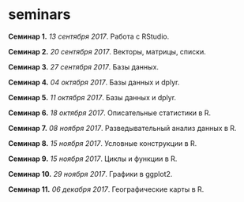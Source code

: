 # seminars

**Семинар 1.** *13 сентября 2017*. Работа с RStudio. 

**Семинар 2.** *20 сентября 2017*. Векторы, матрицы, списки. 

**Семинар 3.** *27 сентября 2017*. Базы данных. 

**Семинар 4.** *04 октября 2017*. Базы данных и dplyr. 

**Семинар 5.** *11 октября 2017*. Базы данных и dplyr. 

**Семинар 6.** *18 октября 2017*. Описательные статистики в R. 

**Семинар 7.** *08 ноября 2017*. Разведывательный анализ данных в R. 

**Семинар 8.** *15 ноября 2017*. Условные конструкции в R. 

**Семинар 9.** *15 ноября 2017*. Циклы и функции в R. 

**Семинар 10.** *29 ноября 2017*. Графики в ggplot2.

**Семинар 11.** *06 декабря 2017*. Географические карты в R.
